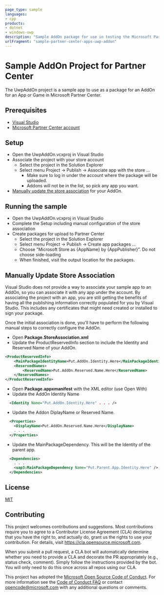 ```yaml
---
page_type: sample
languages:
- cpp
products:
- dotnet
- windows-uwp
description: "Sample AddOn package for use in testing the Microsoft Partner Center."
urlFragment: "sample-partner-center-apps-uwp-addon"
---
```


# Sample AddOn Project for Partner Center

<!-- 
Guidelines on README format: https://review.docs.microsoft.com/help/onboard/admin/samples/concepts/readme-template?branch=master

Guidance on onboarding samples to docs.microsoft.com/samples: https://review.docs.microsoft.com/help/onboard/admin/samples/process/onboarding?branch=master

Taxonomies for products and languages: https://review.docs.microsoft.com/new-hope/information-architecture/metadata/taxonomies?branch=master
-->

The UwpAddOn project is a sample app to use as a package for an AddOn for an App or Game in Microsoft Partner Center.

## Prerequisites

- [Visual Studio](https://visualstudio.microsoft.com/downloads/)
- [Microsoft Partner Center account](https://partner.microsoft.com/en-us/dashboard/home)

## Setup

- Open the UwpAddOn.vcxproj in Visual Studio
- Associate the project with your store account
  - Select the project in the Solution Explorer
  - Select menu Project -> Publish -> Associate app with the store ...
    - Make sure to log in under the account where the package will be uploaded.
    - Addons will not be in the list, so pick any app you want.
- [Manually update the store association](#manually-update-store-association) for your AddOn.

## Running the sample

- Open the UwpAddOn.vcxproj in Visual Studio
- Complete the Setup including manual configuration of the store association
- Create packages for upload to Partner Center
  - Select the project in the Solution Explorer
  - Select menu Project -> Publish -> Create app packages ...
  - Choose "Microsoft Store as \{AppName\} by \{AppPublisher\}". Do not choose side-loading
  - When finished, visit the output location for the packages.

## <a name="manually-update-store-association"></a>Manually Update Store Association
Visual Studio does not provide a way to associate your sample app to an AddOn, 
so you can associate it with any app under the account.  By associating the project with an
app, you are still getting the benefits of having all the publishing information correctly
populated for you by Visual Studio. This includes any certificates that might need created 
or installed to sign your package.

Once the initial association is done, you'll have to perform the following manual steps to correctly configure the AddOn.

- Open **Package.StoreAssociation.xml**
- Update the ProductReservedInfo section to include the Identity and Reserved Name of your AddOn.

```xml
<ProductReservedInfo>
    <MainPackageIdentityName>Put.AddOn.Identity.Here</MainPackageIdentityName>
    <ReservedNames>
        <ReservedName>Put.AddOn.Reserved.Name.Here</ReservedName>
    </ReservedNames>
</ProductReservedInfo>
```

- Open **Package.appxmanifest** with the XML editor (use Open With)
- Update the AddOn Identity Name

```xml
  <Identity Name="Put.AddOn.Identity.Here" . . . />
```
- Update the Addon DiplayName or Reserved Name.

```xml
  <Properties>
    <DisplayName>Put.AddOn.Reserved.Name.Here</DisplayName>
    . . .
  </Properties>
```

- Update the MainPackageDependency.  This will be the Identity of the parent app.

```xml
  <Dependencies>
    . . .
    <uap3:MainPackageDependency Name="Put.Parent.App.Identity.Here" />
  </Dependencies>
```

## License

[MIT](../LICENSE)

## Contributing

This project welcomes contributions and suggestions.  Most contributions require you to agree to a
Contributor License Agreement (CLA) declaring that you have the right to, and actually do, grant us
the rights to use your contribution. For details, visit https://cla.opensource.microsoft.com.

When you submit a pull request, a CLA bot will automatically determine whether you need to provide
a CLA and decorate the PR appropriately (e.g., status check, comment). Simply follow the instructions
provided by the bot. You will only need to do this once across all repos using our CLA.

This project has adopted the [Microsoft Open Source Code of Conduct](https://opensource.microsoft.com/codeofconduct/).
For more information see the [Code of Conduct FAQ](https://opensource.microsoft.com/codeofconduct/faq/) or
contact [opencode@microsoft.com](mailto:opencode@microsoft.com) with any additional questions or comments.
